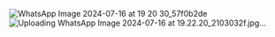 ![WhatsApp Image 2024-07-16 at 19 20 30_57f0b2de](https://github.com/user-attachments/assets/4342a5d7-d36c-4678-a039-0adfeb1b953b)
![Uploading WhatsApp Image 2024-07-16 at 19.22.20_2103032f.jpg…]()
